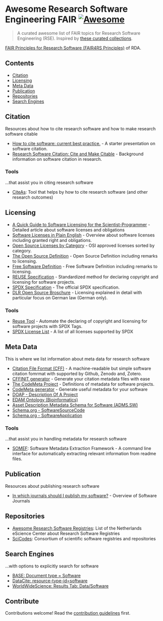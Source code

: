 # Awesome Research Software Engineering FAIR [![Awesome](https://awesome.re/badge.svg)](https://awesome.re)

> A curated awesome list of FAIR topics for Research Software Engineering (RSE). Inspired by [these curated collections](https://github.com/sindresorhus/awesome).

[FAIR Principles for Research Software (FAIR4RS Principles)](https://rd-alliance.org/group/fair-research-software-fair4rs-wg/outcomes/fair-principles-research-software-fair4rs-0) of RDA.

## Contents
- [Citation](#citation)
- [Licensing](#licensing)
- [Meta Data](#meta-data)
- [Publication](#publication)
- [Repositories](#repositories)
- [Search Engines](#search-engines)

## Citation
Resources about how to cite research software and how to make research software citable

- [How to cite software: current best practice.](https://doi.org/10.5281/zenodo.2842910) - A starter presentation on software citation.
- [Research Software Citation: Cite and Make Citable](https://cite.research-software.org/) - Background information on software citation in research.

### Tools
...that assist you in citing research software
- [CiteAs](http://citeas.org/): Tool that helps by how to cite research software (and other research outcomes)

## Licensing

- [A Quick Guide to Software Licensing for the Scientist-Programmer](https://doi.org/10.1371/journal.pcbi.1002598) - Detailed article about software licenses and obligations
- [Software Licenses in Plain English](https://tldrlegal.com/) - Overview about software licenses including granted right and obligations.
- [Open Source Licenses by Category](https://opensource.org/licenses/category) - OSI approved licenses sorted by category.
- [The Open Source Definition](https://opensource.org/osd) - Open Source Definition including remarks to licensing.
- [Free Software Definition](https://www.gnu.org/philosophy/free-sw.html.en) - Free Software Definition including remarks to licensing.
- [REUSE Specification](https://reuse.software/spec/) - Standardized method for declaring copyright and licensing for software projects.
- [SPDX Specification](https://spdx.dev/specifications/) - The official SPDX specification.
- [DLR Open Source Broschure](https://www.dlr.de/tm/PortalData/43/Resources/dokumente/tm_dokumente/OpenSource-Software_DLR_2022.pdf) - Licensing explained in detail with particular focus on German law (German only).

### Tools
- [Reuse Tool](https://reuse.readthedocs.io/en/stable/) - Automate the declaring of copyright and licensing for software projects with SPDX Tags.
- [SPDX License List](https://spdx.org/licenses/) - A list of all licenses supported by SPDX


## Meta Data
This is where we list information about meta data for research software

- [Citation File Format (CFF)](https://citation-file-format.github.io/) - A machine-readable but simple software citation fomrmat with supported by Github, Zenodo and, Zotero.
- [CFFINIT generator](https://citation-file-format.github.io/cff-initializer-javascript/#/) - Generate your citation metadata files with ease
- [The CodeMeta Project](https://codemeta.github.io/index.html) - Definitions of metadata for software projects.
- [CodeMeta generator](https://codemeta.github.io/codemeta-generator/) - Generate useful metadata for your software
- [DOAP - Description Of A Project](https://github.com/ewilderj/doap)
- [EDAM Ontology (Bioinformatics)](http://edamontology.org/page)
- [Asset Description Metadata Schema for Software (ADMS.SW)](https://joinup.ec.europa.eu/svn/adms_foss/adms_sw_v1.00/adms_sw_v1.00.htm)
- [Schema.org - SoftwareSourceCode](https://schema.org/SoftwareSourceCode)
- [Schema.org - SoftwareApplication](https://schema.org/SoftwareApplication)

### Tools
...that assist you in handling metadata for research software
- [SOMEF](https://github.com/KnowledgeCaptureAndDiscovery/somef): Software Metadata Extraction Framework - A command line interface for automatically extracting relevant information from readme files.

## Publication
Resources about publishing research software

- [In which journals should I publish my software?](https://www.software.ac.uk/which-journals-should-i-publish-my-software) - Overview of Software Journals

## Repositories
- [Awesome Research Software Registries](https://github.com/NLeSC/awesome-research-software-registries): List of the Netherlands eScience Center about Research Software Registries
- [SciCodes](https://scicodes.net/outreach-materials/): Consortium of scientific software registries and repositories

## Search Engines
...with options to explicitly search for software

- [BASE: Document type = Software](https://www.base-search.net/Search/Results?type=all&lookfor=doctype%3A6&ling=0&oaboost=1&name=&thes=&refid=dcresen&newsearch=1)
- [DataCite: resource-type-id=software](https://search.datacite.org/works?query=&resource-type-id=software)
- [WorldWideScience: Results Tab: Data/Software](https://worldwidescience.org/)

## Contribute

Contributions welcome! Read the [contribution guidelines](contributing.md) first.
